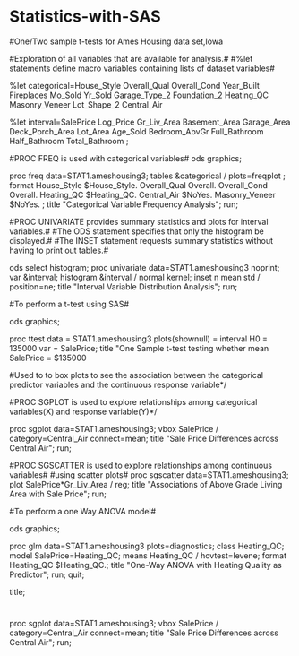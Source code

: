 # Statistics-with-SAS
#One/Two sample t-tests for Ames Housing data set,Iowa



#Exploration of all variables that are available for analysis.#
#%let statements define macro variables containing lists of dataset variables#

%let categorical=House_Style Overall_Qual Overall_Cond Year_Built 
         Fireplaces Mo_Sold Yr_Sold Garage_Type_2 Foundation_2 
         Heating_QC Masonry_Veneer Lot_Shape_2 Central_Air
         
%let interval=SalePrice Log_Price Gr_Liv_Area Basement_Area 
         Garage_Area Deck_Porch_Area Lot_Area Age_Sold Bedroom_AbvGr 
         Full_Bathroom Half_Bathroom Total_Bathroom ;
         
         
         
        
#PROC FREQ is used with categorical variables#
ods graphics;

proc freq data=STAT1.ameshousing3;
    tables &categorical / plots=freqplot ;
    format House_Style $House_Style.
           Overall_Qual Overall.
           Overall_Cond Overall.
           Heating_QC $Heating_QC.
           Central_Air $NoYes.
           Masonry_Veneer $NoYes.
           ;
    title "Categorical Variable Frequency Analysis";
run; 



#PROC UNIVARIATE provides summary statistics and plots for interval variables.#
#The ODS statement specifies that only the histogram be displayed.#
#The INSET statement requests summary statistics without having to print out tables.#

ods select histogram;
proc univariate data=STAT1.ameshousing3 noprint;
    var &interval;
    histogram &interval / normal kernel;
    inset n mean std / position=ne;
    title "Interval Variable Distribution Analysis";
run;


#To perform a t-test using SAS#

ods graphics;

proc ttest data = STAT1.ameshousing3
           plots(shownull) =  interval
           H0 = 135000
     var = SalePrice;
     title "One Sample t-test testing whether mean SalePrice = $135000


#Used to to box plots to see the association between the categorical predictor variables and the continuous response variable*/

#PROC SGPLOT is used to explore relationships among categorical variables(X) and response variable(Y)*/

proc sgplot data=STAT1.ameshousing3;
    vbox SalePrice / category=Central_Air 
                     connect=mean;
    title "Sale Price Differences across Central Air";
run;


#PROC SGSCATTER is used to explore relationships among continuous variables#
#using scatter plots#
proc sgscatter data=STAT1.ameshousing3;
    plot SalePrice*Gr_Liv_Area / reg;
    title "Associations of Above Grade Living Area with Sale Price";
run;



#To perform a one Way ANOVA model#

ods graphics;

proc glm data=STAT1.ameshousing3 plots=diagnostics;
    class Heating_QC;
    model SalePrice=Heating_QC;
    means Heating_QC / hovtest=levene;
    format Heating_QC $Heating_QC.;
    title "One-Way ANOVA with Heating Quality as Predictor";
run;
quit;

title;


# 
proc sgplot data=STAT1.ameshousing3;
    vbox SalePrice / category=Central_Air 
                     connect=mean;
    title "Sale Price Differences across Central Air";
run;


